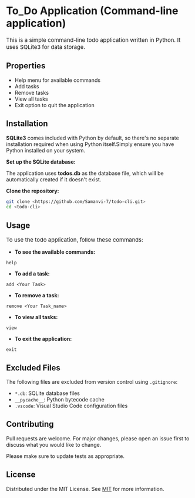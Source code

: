 # To_Do Application (Command-line application)

<p style="font-size: 15px;">This is a simple command-line todo application written in Python. It uses SQLite3 for data storage.</p>

## Properties

- Help menu for available commands
- Add tasks
- Remove tasks
- View all tasks
- Exit option to quit the application


## Installation

**SQLite3** comes included with Python by default, so there's no separate installation required when using Python itself.Simply ensure you have Python installed on your system.

**Set up the SQLite database:**

The application uses **todos.db** as the database file, which will be automatically created if it doesn't exist.

**Clone the repository:**
   ```bash
   git clone <https://github.com/Samanvi-7/todo-cli.git>
   cd <todo-cli> 
```

## Usage

<p style="font-size: 15px;">To use the todo application, follow these commands:<p>

- **To see the available commands:**

```
help
```
- **To add a task:**

```
add <Your Task>
```

- **To remove a task:**

```
remove <Your Task_name>
```

- **To view all tasks:**

```
view
```

- **To exit the application:**

```
exit
```

## Excluded Files

The following files are excluded from version control using `.gitignore`:

- `*.db`: SQLite database files
- `__pycache__`: Python bytecode cache
- `.vscode`: Visual Studio Code configuration files 

## Contributing

Pull requests are welcome. For major changes, please open an issue first to discuss what you would like to change.

Please make sure to update tests as appropriate.

## License 

Distributed under the MIT License. See [MIT](https://choosealicense.com/licenses/mit/) for more information.



